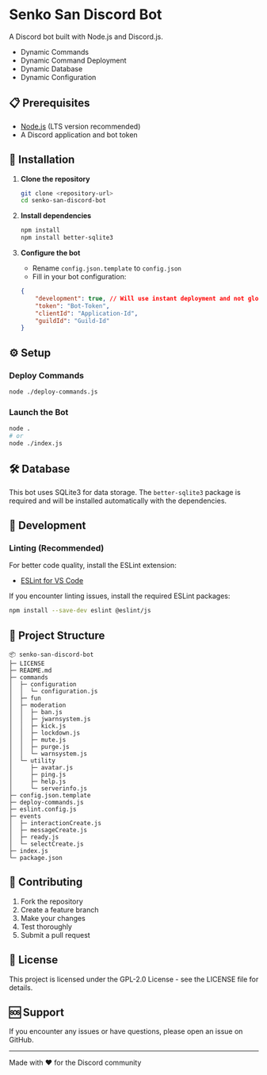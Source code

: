# Senko San Discord Bot

A Discord bot built with Node.js and Discord.js.

- Dynamic Commands
- Dynamic Command Deployment
- Dynamic Database
- Dynamic Configuration

## 📋 Prerequisites

- [Node.js](https://nodejs.org/) (LTS version recommended)
- A Discord application and bot token

## 🚀 Installation

1. **Clone the repository**
   ```bash
   git clone <repository-url>
   cd senko-san-discord-bot
   ```

2. **Install dependencies**
   ```bash
   npm install
   npm install better-sqlite3
   ```

3. **Configure the bot**
   - Rename `config.json.template` to `config.json`
   - Fill in your bot configuration:
    ```json
    {
        "development": true, // Will use instant deployment and not global
        "token": "Bot-Token",
        "clientId": "Application-Id",
        "guildId": "Guild-Id"
    }
    ```

## ⚙️ Setup

### Deploy Commands
```bash
node ./deploy-commands.js
```

### Launch the Bot
```bash
node .
# or
node ./index.js
```

## 🛠️ Database

This bot uses SQLite3 for data storage. The `better-sqlite3` package is required and will be installed automatically with the dependencies.

## 📝 Development

### Linting (Recommended)

For better code quality, install the ESLint extension:
- [ESLint for VS Code](https://marketplace.visualstudio.com/items?itemName=dbaeumer.vscode-eslint)

If you encounter linting issues, install the required ESLint packages:
```bash
npm install --save-dev eslint @eslint/js
```

## 📁 Project Structure

```
📦 senko-san-discord-bot
├─ LICENSE
├─ README.md
├─ commands
│  ├─ configuration
│  │  └─ configuration.js
│  ├─ fun
│  ├─ moderation
│  │  ├─ ban.js
│  │  ├─ jwarnsystem.js
│  │  ├─ kick.js
│  │  ├─ lockdown.js
│  │  ├─ mute.js
│  │  ├─ purge.js
│  │  └─ warnsystem.js
│  └─ utility
│     ├─ avatar.js
│     ├─ ping.js
│     ├─ help.js
│     └─ serverinfo.js
├─ config.json.template
├─ deploy-commands.js
├─ eslint.config.js
├─ events
│  ├─ interactionCreate.js
│  ├─ messageCreate.js
│  ├─ ready.js
│  └─ selectCreate.js
├─ index.js
└─ package.json
```

## 🤝 Contributing

1. Fork the repository
2. Create a feature branch
3. Make your changes
4. Test thoroughly
5. Submit a pull request

## 📄 License

This project is licensed under the GPL-2.0 License - see the LICENSE file for details.

## 🆘 Support

If you encounter any issues or have questions, please open an issue on GitHub.

---

Made with ❤️ for the Discord community